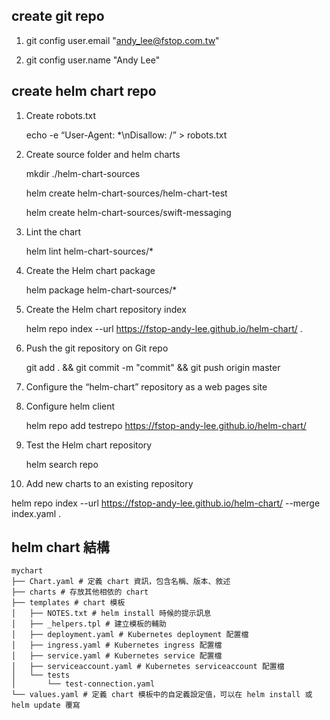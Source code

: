 
## create git repo

1. git config user.email "andy_lee@fstop.com.tw"

2. git config user.name "Andy Lee"

## create helm chart repo

1. Create robots.txt 

   echo -e “User-Agent: *\nDisallow: /” > robots.txt

2. Create source folder and helm charts

   mkdir ./helm-chart-sources
   
   helm create helm-chart-sources/helm-chart-test
   
   helm create helm-chart-sources/swift-messaging
   
3. Lint the chart

   helm lint helm-chart-sources/*

4. Create the Helm chart package

   helm package helm-chart-sources/*

5. Create the Helm chart repository index

   helm repo index --url https://fstop-andy-lee.github.io/helm-chart/ .   

6. Push the git repository on Git repo

   git add . && git commit -m "commit" && git push origin master
   
7. Configure the “helm-chart” repository as a web pages site

8. Configure helm client

   helm repo add testrepo https://fstop-andy-lee.github.io/helm-chart/

9. Test the Helm chart repository

   helm search repo

10. Add new charts to an existing repository

   helm repo index --url https://fstop-andy-lee.github.io/helm-chart/ --merge index.yaml .
   
## helm chart 結構

    mychart
    ├── Chart.yaml # 定義 chart 資訊，包含名稱、版本、敘述
    ├── charts # 存放其他相依的 chart 
    ├── templates # chart 模板
    │   ├── NOTES.txt # helm install 時候的提示訊息
    │   ├── _helpers.tpl # 建立模板的輔助
    │   ├── deployment.yaml # Kubernetes deployment 配置檔
    │   ├── ingress.yaml # Kubernetes ingress 配置檔
    │   ├── service.yaml # Kubernetes service 配置檔
    │   ├── serviceaccount.yaml # Kubernetes serviceaccount 配置檔
    │   └── tests
    │       └── test-connection.yaml
    └── values.yaml # 定義 chart 模板中的自定義設定值，可以在 helm install 或 helm update 覆寫

	